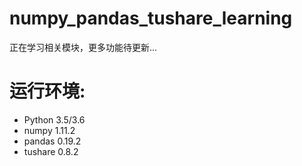 # numpy_pandas_tushare_learning

正在学习相关模块，更多功能待更新...

# 运行环境:

* Python 3.5/3.6
* numpy 1.11.2
* pandas 0.19.2
* tushare 0.8.2